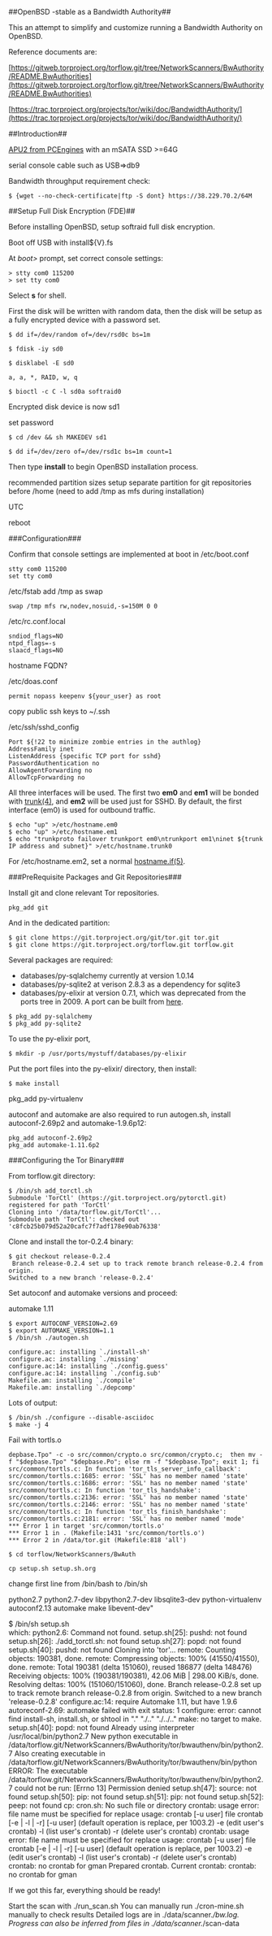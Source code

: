 ##OpenBSD -stable as a Bandwidth Authority##

This an attempt to simplify and customize running a Bandwidth Authority on OpenBSD.

Reference documents are:

[https://gitweb.torproject.org/torflow.git/tree/NetworkScanners/BwAuthority/README.BwAuthorities](https://gitweb.torproject.org/torflow.git/tree/NetworkScanners/BwAuthority/README.BwAuthorities)

[https://trac.torproject.org/projects/tor/wiki/doc/BandwidthAuthority/](https://trac.torproject.org/projects/tor/wiki/doc/BandwidthAuthority/)

##Introduction##

[APU2 from PCEngines](http://pcengines.ch/apu2c4.htm) with an mSATA SSD >=64G

serial console cable such as USB=>db9

Bandwidth throughput requirement check:

```
$ {wget --no-check-certificate|ftp -S dont} https://38.229.70.2/64M
```

##Setup Full Disk Encryption (FDE)##

Before installing OpenBSD, setup softraid full disk encryption.

Boot off USB with install${V}.fs

At _boot>_ prompt, set correct console settings:

```
> stty com0 115200
> set tty com0
```

Select __s__ for shell.

First the disk will be written with random data, then the disk will be setup as a fully encrypted device with a password set.

```
$ dd if=/dev/random of=/dev/rsd0c bs=1m

$ fdisk -iy sd0

$ disklabel -E sd0

a, a, *, RAID, w, q

$ bioctl -c C -l sd0a softraid0
```
Encrypted disk device is now sd1

set password

```
$ cd /dev && sh MAKEDEV sd1

$ dd if=/dev/zero of=/dev/rsd1c bs=1m count=1
```
Then type __install__ to begin OpenBSD installation process.

recommended partition sizes
setup separate partition for git repositories before /home
(need to add /tmp as mfs during installation)

UTC

reboot

###Configuration###

Confirm that console settings are implemented at boot in /etc/boot.conf

```
stty com0 115200
set tty com0
```

/etc/fstab add /tmp as swap

```
swap /tmp mfs rw,nodev,nosuid,-s=150M 0 0
```

/etc/rc.conf.local

```
sndiod_flags=NO
ntpd_flags=-s
slaacd_flags=NO
```

hostname FQDN?

/etc/doas.conf

```
permit nopass keepenv ${your_user} as root
```

copy public ssh keys to ~/.ssh

/etc/ssh/sshd_config

```
Port ${!22 to minimize zombie entries in the authlog}
AddressFamily inet
ListenAddress {specific TCP port for sshd}
PasswordAuthentication no 
AllowAgentForwarding no 
AllowTcpForwarding no 
```

All three interfaces will be used. The first two __em0__ and __em1__ will be bonded with [trunk(4)](http://man.openbsd.org/trunk), and __em2__ will be used just for SSHD. By default, the first interface (em0) is used for outbound traffic.

```
$ echo "up" >/etc/hostname.em0
$ echo "up" >/etc/hostname.em1
$ echo "trunkproto failover trunkport em0\ntrunkport em1\ninet ${trunk IP address and subnet}" >/etc/hostname.trunk0
```
For /etc/hostname.em2, set a normal [hostname.if(5)](http://man.openbsd.org/hostname.if).

###PreRequisite Packages and Git Repositories###

Install git and clone relevant Tor repositories.
```
pkg_add git
```
And in the dedicated partition:

```
$ git clone https://git.torproject.org/git/tor.git tor.git
$ git clone https://git.torproject.org/torflow.git torflow.git
```

Several packages are required:

* databases/py-sqlalchemy currently at version 1.0.14
* databases/py-sqlite2 at verison 2.8.3 as a dependency for sqlite3
* databases/py-elixir at version 0.7.1, which was deprecated from the ports tree in 2009. A port can be built from [here](https://github.com/torbsd/openbsd-ports/tree/master/databases/py-elixir).

```
$ pkg_add py-sqlalchemy
$ pkg_add py-sqlite2
```
To use the py-elixir port,

```
$ mkdir -p /usr/ports/mystuff/databases/py-elixir
```
Put the port files into the py-elixir/ directory, then install:

```
$ make install
```

pkg_add py-virtualenv

autoconf and automake are also required to run autogen.sh, install autoconf-2.69p2 and automake-1.9.6p12:

```
pkg_add autoconf-2.69p2
pkg_add automake-1.11.6p2
```

###Configuring the Tor Binary###

From torflow.git directory:

```
$ /bin/sh add_torctl.sh
Submodule 'TorCtl' (https://git.torproject.org/pytorctl.git) registered for path 'TorCtl'
Cloning into '/data/torflow.git/TorCtl'...
Submodule path 'TorCtl': checked out 'c8fcb25b079d52a20cafc7f7adf178e90ab76338'
```
Clone and install the tor-0.2.4 binary:

```
$ git checkout release-0.2.4
 Branch release-0.2.4 set up to track remote branch release-0.2.4 from origin.
Switched to a new branch 'release-0.2.4'
```

Set autoconf and automake versions and proceed:

automake 1.11

```
$ export AUTOCONF_VERSION=2.69
$ export AUTOMAKE_VERSION=1.1
$ /bin/sh ./autogen.sh
```
```
configure.ac: installing `./install-sh'
configure.ac: installing `./missing'
configure.ac:14: installing `./config.guess'
configure.ac:14: installing `./config.sub'
Makefile.am: installing `./compile'
Makefile.am: installing `./depcomp'
```

Lots of output:

```
$ /bin/sh ./configure --disable-asciidoc
$ make -j 4
```

Fail with tortls.o

```
depbase.Tpo" -c -o src/common/crypto.o src/common/crypto.c;  then mv -f "$depbase.Tpo" "$depbase.Po"; else rm -f "$depbase.Tpo"; exit 1; fi
src/common/tortls.c: In function 'tor_tls_server_info_callback':
src/common/tortls.c:1685: error: 'SSL' has no member named 'state'
src/common/tortls.c:1686: error: 'SSL' has no member named 'state'
src/common/tortls.c: In function 'tor_tls_handshake':
src/common/tortls.c:2136: error: 'SSL' has no member named 'state'
src/common/tortls.c:2146: error: 'SSL' has no member named 'state'
src/common/tortls.c: In function 'tor_tls_finish_handshake':
src/common/tortls.c:2181: error: 'SSL' has no member named 'mode'
*** Error 1 in target 'src/common/tortls.o'
*** Error 1 in . (Makefile:1431 'src/common/tortls.o')
*** Error 2 in /data/tor.git (Makefile:818 'all')
```

```
$ cd torflow/NetworkScanners/BwAuth

cp setup.sh setup.sh.org
```

change first line from /bin/bash to /bin/sh 

python2.7 python2.7-dev libpython2.7-dev libsqlite3-dev python-virtualenv autoconf2.13 automake make libevent-dev"

$ /bin/sh setup.sh           
which: python2.6: Command not found.
setup.sh[25]: pushd: not found
setup.sh[26]: ./add_torctl.sh: not found
setup.sh[27]: popd: not found
setup.sh[40]: pushd: not found
Cloning into 'tor'...
remote: Counting objects: 190381, done.
remote: Compressing objects: 100% (41550/41550), done.
remote: Total 190381 (delta 151060), reused 186877 (delta 148476)
Receiving objects: 100% (190381/190381), 42.06 MiB | 298.00 KiB/s, done.
Resolving deltas: 100% (151060/151060), done.
Branch release-0.2.8 set up to track remote branch release-0.2.8 from origin.
Switched to a new branch 'release-0.2.8'
configure.ac:14: require Automake 1.11, but have 1.9.6
autoreconf-2.69: automake failed with exit status: 1
configure: error: cannot find install-sh, install.sh, or shtool in "." "./.." "./../.."
make: no target to make.
setup.sh[40]: popd: not found
Already using interpreter /usr/local/bin/python2.7
New python executable in /data/torflow.git/NetworkScanners/BwAuthority/tor/bwauthenv/bin/python2.7
Also creating executable in /data/torflow.git/NetworkScanners/BwAuthority/tor/bwauthenv/bin/python
ERROR: The executable /data/torflow.git/NetworkScanners/BwAuthority/tor/bwauthenv/bin/python2.7 could not be run: [Errno 13] Permission denied
setup.sh[47]: source: not found
setup.sh[50]: pip: not found
setup.sh[51]: pip: not found
setup.sh[52]: peep: not found
cp: cron.sh: No such file or directory
crontab: usage error: file name must be specified for replace
usage: crontab [-u user] file
       crontab [-e | -l | -r] [-u user]
                (default operation is replace, per 1003.2)
        -e      (edit user's crontab)
	 -l      (list user's crontab)
        -r      (delete user's crontab)
crontab: usage error: file name must be specified for replace
usage: crontab [-u user] file
       crontab [-e | -l | -r] [-u user]
                (default operation is replace, per 1003.2)
        -e      (edit user's crontab)
        -l      (list user's crontab)
        -r      (delete user's crontab)
crontab: no crontab for gman
Prepared crontab. Current crontab: 
crontab: no crontab for gman

If we got this far, everything should be ready!

Start the scan with ./run_scan.sh
You can manually run ./cron-mine.sh manually to check results
Detailed logs are in ./data/scanner.*/bw.log.
Progress can also be inferred from files in ./data/scanner.*/scan-data



